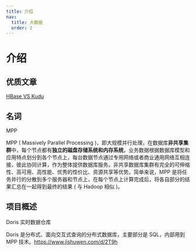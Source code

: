 ```yaml
---
title: 介绍
nav:
  title: 大数据
  order: 2
---
```


# 介绍

## 优质文章

[HBase VS Kudu](https://bigdata.163.com/product/article/15)



## 名词

MPP

MPP ( Massively Parallel Processing )，即大规模并行处理，在数据库**非共享集群**中，每个节点都有**独立的磁盘存储系统和内存系统**，业务数据根据数据库模型和应用特点划分到各个节点上，每台数据节点通过专用网络或者商业通用网络互相连接，彼此协同计算，作为整体提供数据库服务。非共享数据库集群有完全的可伸缩性、高可用、高性能、优秀的性价比、资源共享等优势。简单来说，MPP 是将任务并行的分散到多个服务器和节点上，在每个节点上计算完成后，将各自部分的结果汇总在一起得到最终的结果 ( 与 Hadoop 相似 )。

## 项目概述

Doris 实时数据仓库

Doris 是分布式、面向交互式查询的分布式数据库，主要部分是 SQL，内部用到 MPP 技术。https://www.jishuwen.com/d/2T9h